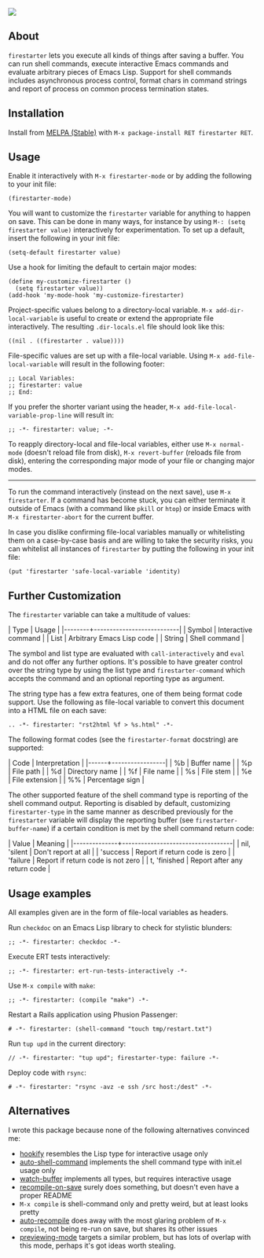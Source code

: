 ![][image]

## About

`firestarter` lets you execute all kinds of things after saving a
buffer.  You can run shell commands, execute interactive Emacs
commands and evaluate arbitrary pieces of Emacs Lisp.  Support for
shell commands includes asynchronous process control, format chars in
command strings and report of process on common process termination
states.

## Installation

Install from [MELPA (Stable)] with `M-x package-install RET
firestarter RET`.

## Usage

Enable it interactively with `M-x firestarter-mode` or by adding the
following to your init file:

    (firestarter-mode)

You will want to customize the `firestarter` variable for anything to
happen on save.  This can be done in many ways, for instance by using
`M-: (setq firestarter value)` interactively for experimentation.  To
set up a default, insert the following in your init file:

    (setq-default firestarter value)

Use a hook for limiting the default to certain major modes:

    (define my-customize-firestarter ()
      (setq firestarter value))
    (add-hook 'my-mode-hook 'my-customize-firestarter)

Project-specific values belong to a directory-local variable.  `M-x
add-dir-local-variable` is useful to create or extend the appropriate
file interactively.  The resulting `.dir-locals.el` file should look
like this:

    ((nil . ((firestarter . value))))

File-specific values are set up with a file-local variable.  Using
`M-x add-file-local-variable` will result in the following footer:

    ;; Local Variables:
    ;; firestarter: value
    ;; End:

If you prefer the shorter variant using the header,
`M-x add-file-local-variable-prop-line` will result in:

    ;; -*- firestarter: value; -*-

To reapply directory-local and file-local variables, either use
`M-x normal-mode` (doesn't reload file from disk), `M-x revert-buffer`
(reloads file from disk), entering the corresponding major mode of your
file or changing major modes.

------------------------------------------------------------------------

To run the command interactively (instead on the next save), use `M-x
firestarter`.  If a command has become stuck, you can either terminate
it outside of Emacs (with a command like `pkill` or `htop`) or inside
Emacs with `M-x firestarter-abort` for the current buffer.

In case you dislike confirming file-local variables manually or
whitelisting them on a case-by-case basis and are willing to take the
security risks, you can whitelist all instances of `firestarter` by
putting the following in your init file:

    (put 'firestarter 'safe-local-variable 'identity)

## Further Customization

The `firestarter` variable can take a multitude of values:

| Type   | Usage                     |
|--------+---------------------------|
| Symbol | Interactive command       |
| List   | Arbitrary Emacs Lisp code |
| String | Shell command             |

The symbol and list type are evaluated with `call-interactively` and
`eval` and do not offer any further options.  It's possible to have
greater control over the string type by using the list type and
`firestarter-command` which accepts the command and an optional
reporting type as argument.

The string type has a few extra features, one of them being format
code support.  Use the following as file-local variable to convert
this document into a HTML file on each save:

    .. -*- firestarter: "rst2html %f > %s.html" -*-

The following format codes (see the `firestarter-format` docstring) are
supported:

| Code | Interpretation  |
|------+-----------------|
| %b   | Buffer name     |
| %p   | File path       |
| %d   | Directory name  |
| %f   | File name       |
| %s   | File stem       |
| %e   | File extension  |
| %%   | Percentage sign |

The other supported feature of the shell command type is reporting of
the shell command output.  Reporting is disabled by default,
customizing `firestarter-type` in the same manner as described
previously for the `firestarter` variable will display the reporting
buffer (see `firestarter-buffer-name`) if a certain condition is met
by the shell command return code:

| Value        | Meaning                           |
|--------------+-----------------------------------|
| nil, 'silent | Don't report at all               |
| 'success     | Report if return code is zero     |
| 'failure     | Report if return code is not zero |
| t, 'finished | Report after any return code      |

## Usage examples

All examples given are in the form of file-local variables as headers.

Run `checkdoc` on an Emacs Lisp library to check for stylistic blunders:

    ;; -*- firestarter: checkdoc -*-

Execute ERT tests interactively:

    ;; -*- firestarter: ert-run-tests-interactively -*-

Use `M-x compile` with `make`:

    ;; -*- firestarter: (compile "make") -*-

Restart a Rails application using Phusion Passenger:

    # -*- firestarter: (shell-command "touch tmp/restart.txt")

Run `tup upd` in the current directory:

    // -*- firestarter: "tup upd"; firestarter-type: failure -*-

Deploy code with `rsync`:

    # -*- firestarter: "rsync -avz -e ssh /src host:/dest" -*-

## Alternatives

I wrote this package because none of the following alternatives
convinced me:

- [hookify] resembles the Lisp type for interactive usage only
- [auto-shell-command] implements the shell command type with init.el
  usage only
- [watch-buffer] implements all types, but requires interactive usage
- [recompile-on-save] surely does something, but doesn't even have a
  proper README
- `M-x compile` is shell-command only and pretty weird, but at least
  looks pretty
- [auto-recompile] does away with the most glaring problem of `M-x
  compile`, not being re-run on save, but shares its other issues
- [previewing-mode] targets a similar problem, but has lots of overlap
  with this mode, perhaps it's got ideas worth stealing.

[image]: img/firestarter.gif
[MELPA (Stable)]: http://melpa.org/
[hookify]: https://github.com/Silex/hookify
[auto-shell-command]: https://github.com/ongaeshi/auto-shell-command
[watch-buffer]: https://github.com/mjsteger/watch-buffer
[recompile-on-save]: https://github.com/maio/recompile-on-save.el
[auto-recompile]: https://github.com/tuhdo/auto-recompile
[previewing-mode]: https://github.com/crowding/previewing-mode
